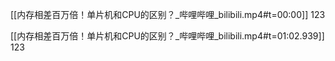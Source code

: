 

[[内存相差百万倍！单片机和CPU的区别？_哔哩哔哩_bilibili.mp4#t=00:00]]
123

[[内存相差百万倍！单片机和CPU的区别？_哔哩哔哩_bilibili.mp4#t=01:02.939]]
123